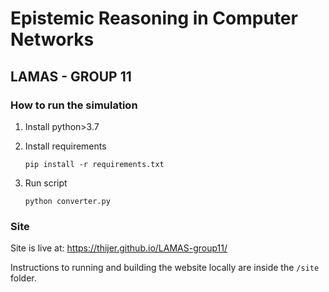 # Epistemic Reasoning in Computer Networks
## LAMAS - GROUP 11

### How to run the simulation
1. Install python>3.7 
2. Install requirements
   
   ```pip install -r requirements.txt```
3. Run script
   
   ```python converter.py```



### Site
Site is live at:  https://thijer.github.io/LAMAS-group11/

Instructions to running and building the website locally are inside the `/site` folder.

